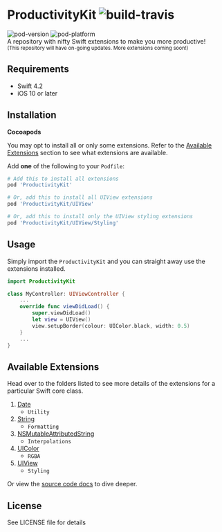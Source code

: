 # ProductivityKit ![build-travis](https://img.shields.io/travis/com/lambdable/ProductivityKit)
![pod-version](https://img.shields.io/cocoapods/v/ProductivityKit) ![pod-platform](https://img.shields.io/cocoapods/p/ProductivityKit)  
A repository with nifty Swift extensions to make you more productive!  
<sub>(This repository will have on-going updates. More extensions coming soon!)</sub>

## Requirements
- Swift 4.2
- iOS 10 or later

## Installation
**Cocoapods**

You may opt to install all or only some extensions. Refer to the [Available Extensions](#available-extensions) section to see what extensions are available.

Add **one** of the following to your `Podfile`:
```ruby
# Add this to install all extensions
pod 'ProductivityKit'

# Or, add this to install all UIView extensions
pod 'ProductivityKit/UIView'

# Or, add this to install only the UIView styling extensions
pod 'ProductivityKit/UIView/Styling'
```

## Usage
Simply import the `ProductivityKit` and you can straight away use the extensions installed.
```Swift
import ProductivityKit

class MyController: UIViewController {
    ...
    override func viewDidLoad() {
        super.viewDidLoad()
        let view = UIView()
        view.setupBorder(colour: UIColor.black, width: 0.5)
    }
    ...
}
```

## Available Extensions
Head over to the folders listed to see more details of the extensions for a particular Swift core class.

1. [Date](ProductivityKit/Date)
    - `Utility`
1. [String](ProductivityKit/String)
    - `Formatting`
1. [NSMutableAttributedString](ProductivityKit/NSMutableAttributedString)
    - `Interpolations`
1. [UIColor](ProductivityKit/UIColor)
    - `RGBA`
1. [UIView](ProductivityKit/UIView)
    - `Styling`

Or view the [source code docs](https://lambdable.github.io/ProductivityKit) to dive deeper.

## License
See LICENSE file for details

